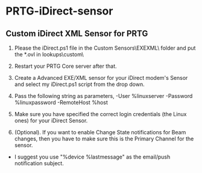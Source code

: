 # PRTG-iDirect-sensor
## Custom iDirect XML Sensor for PRTG

1. Please the iDirect.ps1 file in the Custom Sensors\EXEXML\ folder and put the *.ovl in lookups\custom\

2. Restart your PRTG Core server after that.

3. Create a Advanced EXE/XML sensor for your iDirect modem's Sensor and select my iDirect.ps1 script from the drop down.

4. Pass the following string as parameters,
-User %linuxserver -Password %linuxpassword -RemoteHost %host

5. Make sure you have specified the correct login credentials (the Linux ones) for your iDirect Sensor.

6. (Optional). If you want to enable Change State notifications for Beam changes, then you have to make sure this is the Primary Channel for the sensor.
- I suggest you use "%device %lastmessage" as the email/push notification subject.
